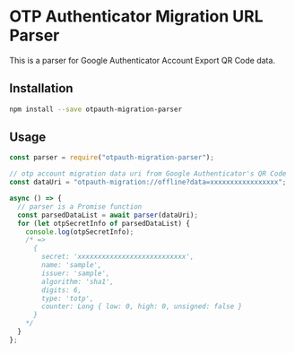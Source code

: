 # OTP Authenticator Migration URL Parser

This is a parser for Google Authenticator Account Export QR Code data.

## Installation

```sh
npm install --save otpauth-migration-parser
```

## Usage

```js
const parser = require("otpauth-migration-parser");

// otp account migration data uri from Google Authenticator's QR Code
const dataUri = "otpauth-migration://offline?data=xxxxxxxxxxxxxxxxx";

async () => {
  // parser is a Promise function
  const parsedDataList = await parser(dataUri);
  for (let otpSecretInfo of parsedDataList) {
    console.log(otpSecretInfo);
    /* =>
      {
        secret: 'xxxxxxxxxxxxxxxxxxxxxxxxxxx',
        name: 'sample',
        issuer: 'sample',
        algorithm: 'sha1',
        digits: 6,
        type: 'totp',
        counter: Long { low: 0, high: 0, unsigned: false }
      }
    */
  }
};
```
